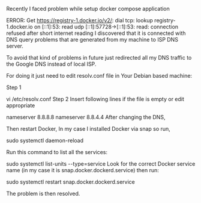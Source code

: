 Recently I faced problem while setup docker compose application

ERROR: Get https://registry-1.docker.io/v2/: dial tcp: lookup registry-1.docker.io on [::1]:53: read udp [::1]:57728->[::1]:53: read: connection refused
after short internet reading I discovered that it is connected with DNS query problems that are generated from my machine to ISP DNS server.

To avoid that kind of problems in future just redirected all my DNS traffic to the Google DNS instead of local ISP.

For doing it just need to edit resolv.conf file in Your Debian based machine:

Step 1

vi /etc/resolv.conf
Step 2
Insert following lines if the file is empty or edit appropriate

nameserver 8.8.8.8
nameserver 8.8.4.4
After changing the DNS, 

Then restart Docker, 
In my case I installed Docker via snap so run,

sudo systemctl daemon-reload

Run this command to list all the services:

sudo systemctl list-units --type=service
Look for the correct Docker service name (in my case it is snap.docker.dockerd.service) then run:

sudo systemctl restart snap.docker.dockerd.service

The problem is then resolved.